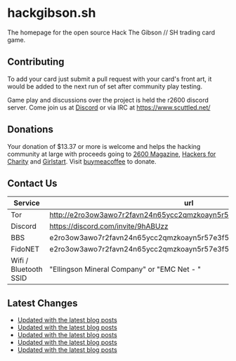 # hackgibson.sh
The homepage for the open source Hack The Gibson // SH trading card game.


## Contributing

To add your card just submit a pull request with your card's front art, it would be added to the next run of set after community play testing.

Game play and discussions over the project is held the r2600 discord server. Come join us at [Discord](https://discord.com/invite/9hABUzz) or via IRC at https://www.scuttled.net/


## Donations

Your donation of $13.37 or more is welcome and helps the hacking community at large with proceeds going to [2600 Magazine](https://2600.com/), [Hackers for Charity](https://hackersforcharity.org) and [Girlstart](https://girlstart.org).  Visit [buymeacoffee](https://www.buymeacoffee.com/hackgibson.sh) to donate.


## Contact Us

Service | url
-|-
Tor | http://e2ro3ow3awo7r2favn24n65ycc2qmzkoayn5r57e3f56nvjwdcgg32ad.onion
Discord | https://discord.com/invite/9hABUzz
BBS | e2ro3ow3awo7r2favn24n65ycc2qmzkoayn5r57e3f56nvjwdcgg32ad.onion:23
FidoNET | e2ro3ow3awo7r2favn24n65ycc2qmzkoayn5r57e3f56nvjwdcgg32ad.onion:24554
Wifi / Bluetooth SSID | "Ellingson Mineral Company" or "EMC Net - <fidonet address>"

## Latest Changes
<!-- BLOG-POST-LIST:START -->
- [Updated with the latest blog posts](https://github.com/DFW2600/hackgibson.sh/commit/e504879d7ac2ff37b5827bc0cd51bb1dd7017d72)
- [Updated with the latest blog posts](https://github.com/DFW2600/hackgibson.sh/commit/43c3593cd01fe81c1ed39daa88af7c072b66321f)
- [Updated with the latest blog posts](https://github.com/DFW2600/hackgibson.sh/commit/e239142bd05141dd7beadf72a05267e2e68d2bc7)
- [Updated with the latest blog posts](https://github.com/DFW2600/hackgibson.sh/commit/58d36e8a0b4fbed64a12a3a35baffa7b6e508f37)
- [Updated with the latest blog posts](https://github.com/DFW2600/hackgibson.sh/commit/aad74c388f75ea1e256d465003d43f5108d35dbe)
<!-- BLOG-POST-LIST:END -->
